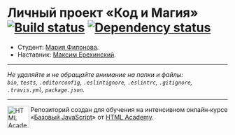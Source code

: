 # Личный проект «Код и Магия» [![Build status][travis-image]][travis-url] [![Dependency status][dependency-image]][dependency-url]

* Студент: [Мария Филонова](https://up.htmlacademy.ru/javascript/7/user/154329).
* Наставник: [Максим Ерехинский](https://up.htmlacademy.ru/javascript/7/user/55044).

---

_Не удаляйте и не обращайте внимание на папки и файлы:_<br>
_`bin`, `tests`, `.editorconfig`, `.eslintignore`, `.eslintrc`, `.gitignore`, `.travis.yml`, `package.json`._

---

<a href="https://htmlacademy.ru/intensive/javascript"><img align="left" width="50" height="50" title="HTML Academy" src="https://up.htmlacademy.ru/static/img/intensive/javascript/logo-for-github.svg"></a>

Репозиторий создан для обучения на интенсивном онлайн‑курсе «[Базовый JavaScript](https://htmlacademy.ru/intensive/javascript)» от [HTML Academy](https://htmlacademy.ru).

[travis-image]: https://travis-ci.org/htmlacademy-javascript/154329-code-and-magick.svg?branch=master
[travis-url]: https://travis-ci.org/htmlacademy-javascript/154329-code-and-magick
[dependency-image]: https://david-dm.org/htmlacademy-javascript/154329-code-and-magick.svg?style=flat-square
[dependency-url]: https://david-dm.org/htmlacademy-javascript/154329-code-and-magick

